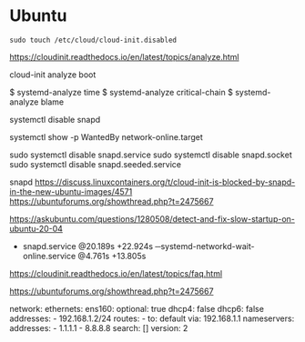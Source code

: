 # Ubuntu

``` after first boot
sudo touch /etc/cloud/cloud-init.disabled
```

https://cloudinit.readthedocs.io/en/latest/topics/analyze.html

cloud-init analyze boot

$ systemd-analyze time
$ systemd-analyze critical-chain
$ systemd-analyze blame

systemctl disable snapd

systemctl show -p WantedBy network-online.target



sudo systemctl disable snapd.service
sudo systemctl disable snapd.socket
sudo systemctl disable snapd.seeded.service


snapd https://discuss.linuxcontainers.org/t/cloud-init-is-blocked-by-snapd-in-the-new-ubuntu-images/4571 
https://ubuntuforums.org/showthread.php?t=2475667

https://askubuntu.com/questions/1280508/detect-and-fix-slow-startup-on-ubuntu-20-04

- snapd.service @20.189s +22.924s
─systemd-networkd-wait-online.service @4.761s +13.805s

https://cloudinit.readthedocs.io/en/latest/topics/faq.html


https://ubuntuforums.org/showthread.php?t=2475667

network:
  ethernets:
    ens160:
      optional: true
      dhcp4: false
      dhcp6: false
      addresses:
      - 192.168.1.2/24
      routes: 
      - to: default
        via: 192.168.1.1
      nameservers:
        addresses:
        - 1.1.1.1
        - 8.8.8.8
        search: []
  version: 2

